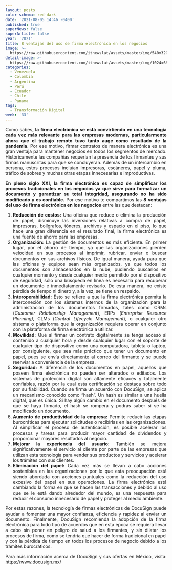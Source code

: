 ```yaml
---
layout: posts
color-schema: red-dark
date: '2021-08-05 14:46 -0400'
published: true
superNews: false
superArticle: false
year: '2021'
title: 8 ventajas del uso de firma electrónica en los negocios
image: >-
  https://raw.githubusercontent.com/itnewslat/assets/master/img/540x320/Firma-Electronica-p.jpg
detail-image: >-
  https://raw.githubusercontent.com/itnewslat/assets/master/img/1024x680/Firma-Electronica-g.jpg
categories:
  - Venezuela
  - Colombia
  - Argentina
  - Perú
  - Ecuador
  - Chile
  - Panama
tags:
  - Transformación Digital
week: '33'
---
```

<p style="text-align: justify;">Como sabes<strong>, la firma electrónica se está convirtiendo en una tecnología cada vez más relevante para las empresas modernas, particularmente ahora que el trabajo remoto tuvo tanto auge como resultado de la pandemia.</strong> Por ese motivo, firmar contratos de manera electrónica es una gran ventaja para mantener negocios en todos los segmentos de mercado. Históricamente las compañías requerían la presencia de los firmantes y sus firmas manuscritas para que se concluyeran. Además de un intercambio en persona, estos procesos incluían impresoras, escáneres, papel y pluma, tráfico de sobres y muchas otras etapas innecesarias e improductivas.</p>
<p style="text-align: justify;"><strong>En pleno siglo XXI, la firma electrónica es capaz de simplificar los procesos tradicionales en los negocios ya que sirve para formalizar un documento y garantizar su total integridad, asegurando no ha sido modificado y es confiable.</strong> Por ese motivo te compartimos las <strong>8 ventajas del uso de firma electrónica en los negocios</strong> entre las que destacan:</p>

<ol style="list-style-type: undefined; text-align: justify;">
	<li><strong>Reducción de costos:</strong> Una oficina que reduce o elimina la producción de papel, disminuye las inversiones relativas a compra de papel, impresoras, bolígrafos, tóneres, archivos y espacio en el piso, lo que hace una gran diferencia en el resultado final, la firma electrónica es una fuente de ahorro para las empresas.</li>
	<li><strong>Organización:</strong> La gestión de documentos es más eficiente. En primer lugar, por el ahorro de tiempo, ya que las organizaciones pierden velocidad en sus procesos al imprimir, rubricar, enviar o buscar documentos en sus archivos físicos. De igual manera, ayuda para que las oficinas y equipos sean más organizados, ya que todos los documentos son almacenados en la nube, pudiendo buscarlos en cualquier momento y desde cualquier medio permitido por el dispositivo de seguridad, sólo una búsqueda en línea es necesaria para recuperar un documento e inmediatamente revisarlo. De esta manera, no existe pérdida de tiempo ni dinero y, a la vez, se tiene un respaldo.</li>
	<li><strong>Interoperabilidad:</strong> Esto se refiere a que la firma electrónica permita la interconexión con los sistemas internos de la organización para la administración de los documentos firmados, tales como CRMs (<em>Customer Relationship Management</em>), ERPs (<em>Enterprise Resource Planning), </em>CLMs (<em>Contrat Lifecycle Management</em>), o cualquier otro sistema o plataforma que la organización requiera operar en conjunto con la plataforma de firma electrónica a utilizar.</li>
	<li><strong>Movilidad:</strong> Que al firmar un contrato digitalmente se tenga acceso al contenido a cualquier hora y desde cualquier lugar con el soporte de cualquier tipo de dispositivo como una computadora, tableta o laptop, por consiguiente, que sea más práctico que tener un documento en papel, pues se envía directamente al correo del firmante y se puede reenviar a conveniencia de la empresa.</li>
	<li><strong>Seguridad:</strong> A diferencia de los documentos en papel, aquellos que poseen firma electrónica no pueden ser alterados o editados. Los sistemas de protección digital son altamente eficaces y totalmente confiables, razón por la cual esta certificación se destaca sobre todo por su fiabilidad. Cuando se firma un acuerdo con DocuSign, se aplica un mecanismo conocido como “hash”. Un hash es similar a una huella digital, que es única. Si hay algún cambio en el documento después de que se haya firmado, el hash se romperá y podrás saber si se ha modificado un documento.</li>
	<li><strong>Aumento de productividad de la empresa:</strong> Permite reducir las etapas burocráticas para ejecutar solicitudes o recibirlas en las organizaciones. Al simplificar el proceso de autenticación, es posible acelerar los procesos y tareas para producir mayor cantidad de dividendos y proporcionar mayores resultados al negocio.</li>
	<li><strong>Mejorar la experiencia del usuario:</strong> También se mejora significativamente el servicio al cliente por parte de las empresas que utilizan esta tecnología para vender sus productos y servicios y acelerar los trámites con sus clientes.</li>
	<li><strong>Eliminación del papel:</strong> Cada vez más se llevan a cabo acciones sostenibles en las organizaciones por lo que esta preocupación está siendo abordada con acciones puntuales como la reducción del uso excesivo del papel en sus operaciones. La firma electrónica está cambiando la forma en que se hacen las transacciones y debido al uso que se le está dando alrededor del mundo, es una respuesta para reducir el consumo innecesario de papel y proteger al medio ambiente.</li>
</ol>
<p style="text-align: justify;">Por estas razones, la tecnología de firmas electrónicas de DocuSign puede ayudar a fomentar una mayor confianza, eficiencia y rapidez al enviar un documento. Finalmente, DocuSign recomienda la adopción de la firma electrónica para todo tipo de acuerdos que en esta época se requiera llevar a cabo sin poner en peligro de salud a los firmantes, y sin dilatar los procesos de firma, como se tendría que hacer de forma tradicional en papel y con la pérdida de tiempo en todos los procesos de negocio debido a los trámites burocráticos.</p>
<p style="text-align: justify;">Para más información acerca de DocuSign y sus ofertas en México, visita: <a href="https://urldefense.com/v3/__https:/www.docusign.mx/__;!!BN3BN5aqUA!v-uatgCm3cmpTmSHF9ojSxtXfq8AdNsZvrwkkrqzqxyFc5IsdufpofbIpH70maMqjd1m$">https://www.docusign.mx/</a></p>
